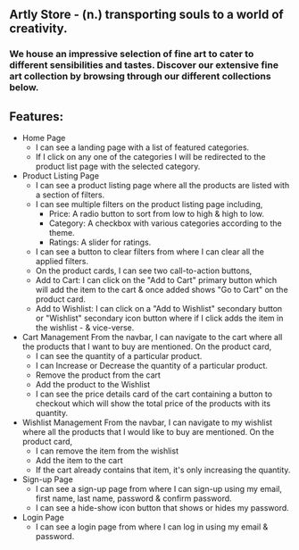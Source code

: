 ## Artly Store - (n.) transporting souls to a world of creativity.
### We house an impressive selection of fine art to cater to different sensibilities and tastes. Discover our extensive fine art collection by browsing through our different collections below.


## Features:
- Home Page
  - I can see a landing page with a list of featured categories.
  - If I click on any one of the categories I will be redirected to the product list page with the selected category.
- Product Listing Page
  - I can see a product listing page where all the products are listed with a section of filters.
  - I can see multiple filters on the product listing page including,
    - Price: A radio button to sort from low to high & high to low.
    - Category: A checkbox with various categories according to the theme.
    - Ratings: A slider for ratings.
  - I can see a button to clear filters from where I can clear all the applied filters.
  - On the product cards, I can see two call-to-action buttons,
  - Add to Cart: I can click on the "Add to Cart" primary button which will add the item to the cart & once added shows "Go to Cart" on the product card.
  - Add to Wishlist: I can click on a "Add to Wishlist" secondary button or "Wishlist" secondary icon button where if I click adds the item in the wishlist - & vice-verse.
- Cart Management
  From the navbar, I can navigate to the cart where all the products that I want to buy are mentioned.
  On the product card,
  - I can see the quantity of a particular product.
  - I can Increase or Decrease the quantity of a particular product.
  - Remove the product from the cart
  - Add the product to the Wishlist
  - I can see the price details card of the cart containing a button to checkout which will show the total price of the products with its quantity.
- Wishlist Management
  From the navbar, I can navigate to my wishlist where all the products that I would like to buy are mentioned.
  On the product card,
  - I can remove the item from the wishlist
  - Add the item to the cart
  - If the cart already contains that item, it's only increasing the quantity.
- Sign-up Page
  - I can see a sign-up page from where I can sign-up using my email, first name, last name, password & confirm password.
  - I can see a hide-show icon button that shows or hides my password.
- Login Page
  - I can see a login page from where I can log in using my email & password.


